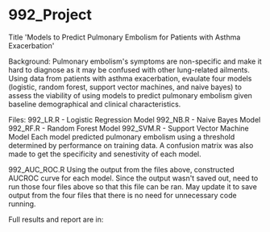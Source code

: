 # 992_Project

Title 'Models to Predict Pulmonary Embolism for Patients with Asthma Exacerbation'

Background: Pulmonary embolism's symptoms are non-specific and make it hard to diagnose as it may be confused with other lung-related ailments.
Using data from patients with asthma exacerbation, evaulate four models (logistic, random forest, support vector machines, and naive bayes)
to assess the viability of using models to predict pulmonary embolism given baseline demographical and clinical characteristics.

Files:
992_LR.R - Logistic Regression Model
992_NB.R - Naive Bayes Model
992_RF.R - Random Forest Model
992_SVM.R - Support Vector Machine Model
Each model predicted pulmonary embolism using a threshold determined by performance on training data. A confusion matrix was also made to get the specificity and senestivity of each model.

992_AUC_ROC.R
Using the output from the files above, constructed AUCROC curve for each model. Since the output wasn't saved out, need to run those four files above so that this file can be ran.
May update it to save output from the four files that there is no need for unnecessary code running.

Full results and report are in: 



